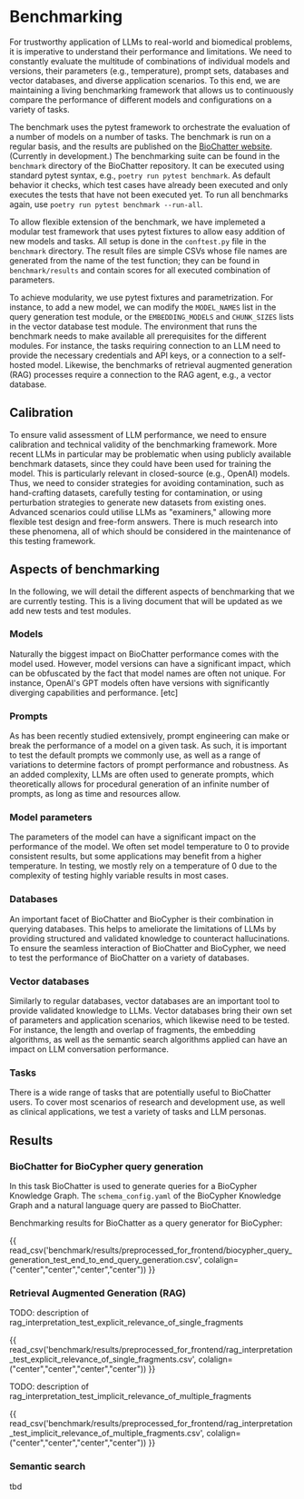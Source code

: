 # Benchmarking

For trustworthy application of LLMs to real-world and biomedical problems, it is imperative to understand their performance and limitations.
We need to constantly evaluate the multitude of combinations of individual models and versions, their parameters (e.g., temperature), prompt sets, databases and vector databases, and diverse application scenarios.
To this end, we are maintaining a living benchmarking framework that allows us to continuously compare the performance of different models and configurations on a variety of tasks.

The benchmark uses the pytest framework to orchestrate the evaluation of a number of models on a number of tasks.
The benchmark is run on a regular basis, and the results are published on the [BioChatter website](https://biocypher.github.io/biochatter/benchmark/#results).
(Currently in development.)
The benchmarking suite can be found in the `benchmark` directory of the BioChatter repository.
It can be executed using standard pytest syntax, e.g., `poetry run pytest benchmark`.
As default behavior it checks, which test cases have already been executed and only executes the tests that have not been executed yet.
To run all benchmarks again, use `poetry run pytest benchmark --run-all`.

To allow flexible extension of the benchmark, we have implemeted a modular test framework that uses pytest fixtures to allow easy addition of new models and tasks.
All setup is done in the `conftest.py` file in the `benchmark` directory.
The result files are simple CSVs whose file names are generated from the name of the test function; they can be found in `benchmark/results` and contain scores for all executed combination of parameters.

To achieve modularity, we use pytest fixtures and parametrization.
For instance, to add a new model, we can modify the `MODEL_NAMES` list in the query generation test module, or the `EMBEDDING_MODELS` and `CHUNK_SIZES` lists in the vector database test module.
The environment that runs the benchmark needs to make available all prerequisites for the different modules.
For instance, the tasks requiring connection to an LLM need to provide the necessary credentials and API keys, or a connection to a self-hosted model.
Likewise, the benchmarks of retrieval augmented generation (RAG) processes require a connection to the RAG agent, e.g., a vector database.

## Calibration

To ensure valid assessment of LLM performance, we need to ensure calibration and technical validity of the benchmarking framework.
More recent LLMs in particular may be problematic when using publicly available benchmark datasets, since they could have been used for training the model.
This is particularly relevant in closed-source (e.g., OpenAI) models.
Thus, we need to consider strategies for avoiding contamination, such as hand-crafting datasets, carefully testing for contamination, or using perturbation strategies to generate new datasets from existing ones.
Advanced scenarios could utilise LLMs as "examiners," allowing more flexible test design and free-form answers.
There is much research into these phenomena, all of which should be considered in the maintenance of this testing framework.

## Aspects of benchmarking

In the following, we will detail the different aspects of benchmarking that we are currently testing.
This is a living document that will be updated as we add new tests and test modules.

### Models

Naturally the biggest impact on BioChatter performance comes with the model used.
However, model versions can have a significant impact, which can be obfuscated by the fact that model names are often not unique.
For instance, OpenAI's GPT models often have versions with significantly diverging capabilities and performance.
[etc]

### Prompts

As has been recently studied extensively, prompt engineering can make or break the performance of a model on a given task.
As such, it is important to test the default prompts we commonly use, as well as a range of variations to determine factors of prompt performance and robustness.
As an added complexity, LLMs are often used to generate prompts, which theoretically allows for procedural generation of an infinite number of prompts, as long as time and resources allow.

### Model parameters

The parameters of the model can have a significant impact on the performance of the model.
We often set model temperature to 0 to provide consistent results, but some applications may benefit from a higher temperature.
In testing, we mostly rely on a temperature of 0 due to the complexity of testing highly variable results in most cases.

### Databases

An important facet of BioChatter and BioCypher is their combination in querying databases.
This helps to ameliorate the limitations of LLMs by providing structured and validated knowledge to counteract hallucinations.
To ensure the seamless interaction of BioChatter and BioCypher, we need to test the performance of BioChatter on a variety of databases.

### Vector databases

Similarly to regular databases, vector databases are an important tool to provide validated knowledge to LLMs.
Vector databases bring their own set of parameters and application scenarios, which likewise need to be tested.
For instance, the length and overlap of fragments, the embedding algorithms, as well as the semantic search algorithms applied can have an impact on LLM conversation performance.

### Tasks

There is a wide range of tasks that are potentially useful to BioChatter users.
To cover most scenarios of research and development use, as well as clinical applications, we test a variety of tasks and LLM personas.

## Results

### BioChatter for BioCypher query generation

In this task BioChatter is used to generate queries for a BioCypher Knowledge Graph.
The `schema_config.yaml` of the BioCypher Knowledge Graph and a natural language query are passed to BioChatter.

Benchmarking results for BioChatter as a query generator for BioCypher:

{{ read_csv('benchmark/results/preprocessed_for_frontend/biocypher_query_generation_test_end_to_end_query_generation.csv', colalign=("center","center","center","center")) }}

### Retrieval Augmented Generation (RAG)

TODO: description of rag_interpretation_test_explicit_relevance_of_single_fragments

{{ read_csv('benchmark/results/preprocessed_for_frontend/rag_interpretation_test_explicit_relevance_of_single_fragments.csv', colalign=("center","center","center","center")) }}

TODO: description of rag_interpretation_test_implicit_relevance_of_multiple_fragments

{{ read_csv('benchmark/results/preprocessed_for_frontend/rag_interpretation_test_implicit_relevance_of_multiple_fragments.csv', colalign=("center","center","center","center")) }}

### Semantic search

tbd
